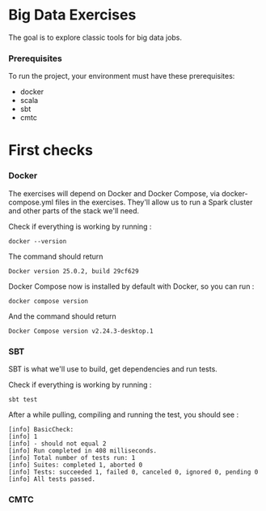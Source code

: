 # Big Data Exercises

The goal is to explore classic tools for big data jobs.

### Prerequisites

To run the project, your environment must have these prerequisites:

- docker
- scala
- sbt
- cmtc

# First checks

### Docker

The exercises will depend on Docker and Docker Compose, via docker-compose.yml files in the exercises. They'll allow us to run a Spark cluster and other parts of the stack we'll need.

Check if everything is working by running :

    docker --version

The command should return

    Docker version 25.0.2, build 29cf629

Docker Compose now is installed by default with Docker, so you can run :

    docker compose version

And the command should return 

    Docker Compose version v2.24.3-desktop.1

### SBT

SBT is what we'll use to build, get dependencies and run tests.

Check if everything is working by running :

    sbt test

After a while pulling, compiling and running the test, you should see :

    [info] BasicCheck:
    [info] 1
    [info] - should not equal 2
    [info] Run completed in 408 milliseconds.
    [info] Total number of tests run: 1
    [info] Suites: completed 1, aborted 0
    [info] Tests: succeeded 1, failed 0, canceled 0, ignored 0, pending 0
    [info] All tests passed.

### CMTC